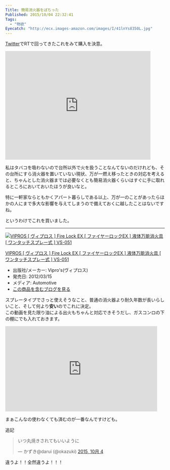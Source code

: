 ```yaml
---
Title: 簡易消火器をぽちった
Published: 2015/10/04 22:32:41
Tags:
  - "物欲"
Eyecatch: "http://ecx.images-amazon.com/images/I/41lnYs8350L.jpg"
---
```

<p><a class="keyword" href="http://d.hatena.ne.jp/keyword/Twitter">Twitter</a>でRTで回ってきたこれをみて購入を決意。</p>

<p><iframe width="459" height="344" src="https://www.youtube.com/embed/c_orOT3Prwg?feature=oembed" frameborder="0" allowfullscreen></iframe></p>

<p>私はタバコを吸わないので台所以外で火を扱うことなんてないのだけれども、その台所にすら消火器を置いていない現状、万が一燃え移ったときの対応を考えると、ちゃんとした消火器までは必要なくとも簡易消火器くらいはすぐに手に取れるところにおいておいたほうが良いなと。</p>

<p>特に一軒家ならともかくアパート暮らしである以上、万が一のことがあったらほかの人にまで多大な影響を与えてしまうので備えておくに越したことはないですね。</p>

<p>というわけでこれを買いました。</p>

***

<p><div class="hatena-asin-detail"><a href="http://www.amazon.co.jp/exec/obidos/ASIN/B0070R4M9G/ovis91-22/"><img src="http://ecx.images-amazon.com/images/I/41lnYs8350L._SL160_.jpg" class="hatena-asin-detail-image" alt="VIPROS [ ヴィプロス ] Fire Lock EX [ ファイヤーロックEX ] 液体万能消火具 [ ワンタッチスプレー式 ] VS-051" title="VIPROS [ ヴィプロス ] Fire Lock EX [ ファイヤーロックEX ] 液体万能消火具 [ ワンタッチスプレー式 ] VS-051"></a><div class="hatena-asin-detail-info"><p class="hatena-asin-detail-title"><a href="http://www.amazon.co.jp/exec/obidos/ASIN/B0070R4M9G/ovis91-22/">VIPROS [ ヴィプロス ] Fire Lock EX [ ファイヤーロックEX ] 液体万能消火具 [ ワンタッチスプレー式 ] VS-051</a></p><ul><li><span class="hatena-asin-detail-label">出版社/メーカー:</span> Vipro's(ヴィプロス)</li><li><span class="hatena-asin-detail-label">発売日:</span> 2012/03/15</li><li><span class="hatena-asin-detail-label">メディア:</span> Automotive</li><li><a href="http://d.hatena.ne.jp/asin/B0070R4M9G/ovis91-22" target="_blank">この商品を含むブログを見る</a></li></ul></div><div class="hatena-asin-detail-foot"></div></div></p>

<p>スプレータイプでさっと使えそうなこと、普通の消火器より耐久年数が長いらしいこと、そして何より<b>安い</b>のでこれに決定。<br/>
この動画を見た限り油による出火もちゃんと対応できそうだし、ガスコンロの下の棚にでも入れておきます。</p>

<p><iframe width="480" height="270" src="https://www.youtube.com/embed/B__2dFmKZdY?feature=oembed" frameborder="0" allowfullscreen></iframe></p>

<p>まぁこんなの使わなくても済むのが一番なんですけども。</p>

<p>追記</p>

<p><blockquote class="twitter-tweet" lang="ja"><p lang="ja" dir="ltr">いつ丸焼きされてもいいように</p>&mdash; かずき@darui (@okazuki) <a href="https://twitter.com/okazuki/status/650664991754813440">2015, 10月 4</a></blockquote><script async src="//platform.twitter.com/widgets.js" charset="utf-8"></script></p>

<p>違うよ！！全然違うよ！！！</p>
